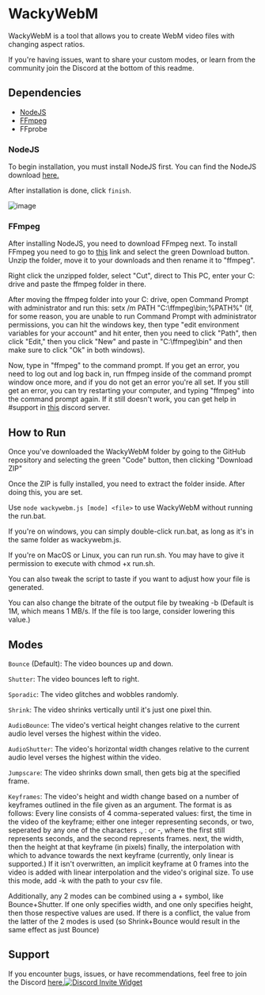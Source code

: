 # WackyWebM

WackyWebM is a tool that allows you to create WebM video files with changing aspect ratios.

If you're having issues, want to share your custom modes, or learn from the community join the Discord at the bottom of this readme.

## Dependencies

 * [NodeJS](https://nodejs.org/en/download/)
 * [FFmpeg](https://ffmpeg.org/download.html)
 * FFprobe

### NodeJS
 
 To begin installation, you must install NodeJS first. You can find the NodeJS download [here.](https://nodejs.org/en/)

  After installation is done, click `finish`.
  
  
  ![image](https://user-images.githubusercontent.com/69131802/182696287-ae753806-0946-4742-9f73-2cb4d1ee78f2.png)


### FFmpeg

  After installing NodeJS, you need to download FFmpeg next. To install FFmpeg you need to go to [this](https://ffmpeg.org) link and select the green Download button.
Unzip the folder, move it to your downloads and then rename it to "ffmpeg".

  Right click the unzipped folder, select "Cut", direct to This PC, enter your C: drive and paste the ffmpeg folder in there.

  After moving the ffmpeg folder into your C: drive, open Command Prompt with administrator and run this: setx /m PATH "C:\ffmpeg\bin;%PATH%" (If, for some reason, you are unable to run Command Prompt with administrator permissions, you can hit the windows key, then type "edit environment variables for your account" and hit enter, then you need to click "Path", then click "Edit," then you click "New" and paste in "C:\ffmpeg\bin" and then make sure to click "Ok" in both windows).

  Now, type in "ffmpeg" to the command prompt. If you get an error, you need to log out and log back in, run ffmpeg inside of the command prompt window once more, and if you do not get an error you're all set. If you still get an error, you can try restarting your computer, and typing "ffmpeg" into the command prompt again. If it still doesn't work, you can get help in #support in [this](https://discord.gg/TmyJfq49AP) discord server.

## How to Run

  Once you've downloaded the WackyWebM folder by going to the GitHub repository and selecting the green "Code" button, then clicking "Download ZIP"

  Once the ZIP is fully installed, you need to extract the folder inside. After doing this, you are set. 
  
  Use `node wackywebm.js [mode] <file>` to use WackyWebM without running the run.bat.

If you're on windows, you can simply double-click run.bat, as long as it's in the same folder as wackywebm.js.

If you're on MacOS or Linux, you can run run.sh. You may have to give it permission to execute with chmod +x run.sh.

You can also tweak the script to taste if you want to adjust how your file is generated.

You can also change the bitrate of the output file by tweaking -b (Default is 1M, which means 1 MB/s. If the file is too large, consider lowering this value.)

## Modes
`Bounce` (Default): The video bounces up and down.

`Shutter`: The video bounces left to right.

`Sporadic`: The video glitches and wobbles randomly.

`Shrink`: The video shrinks vertically until it's just one pixel thin.

`AudioBounce`: The video's vertical height changes relative to the current audio level verses the highest within the video.

`AudioShutter`: The video's horizontal width changes relative to the current audio level verses the highest within the video.

`Jumpscare`: The video shrinks down small, then gets big at the specified frame.

`Keyframes`:  The video's height and width change based on a number of keyframes outlined in the file given as an argument. The format is as follows:
Every line consists of 4 comma-seperated values:
first, the time in the video of the keyframe; either one integer representing seconds, or two, seperated by any one of the characters ., : or -, where the first still represents seconds, and the second represents frames.
next, the width, then the height at that keyframe (in pixels)
finally, the interpolation with which to advance towards the next keyframe (currently, only linear is supported.)
If it isn't overwritten, an implicit keyframe at 0 frames into the video is added with linear interpolation and the video's original size.
To use this mode, add -k with the path to your csv file.

  Additionally, any 2 modes can be combined using a + symbol, like Bounce+Shutter. If one only specifies width, and one only specifies height, then those respective values are used. If there is a conflict, the value from the latter of the 2 modes is used (so Shrink+Bounce would result in the same effect as just Bounce)


## Support

  If you encounter bugs, issues, or have recommendations, feel free to join the Discord [here.](https://discord.gg/TmyJfq49AP)[![Discord Invite Widget](https://invidget.switchblade.xyz/EdrqJ6AMKF)](https://discord.gg/EdrqJ6AMKF)
